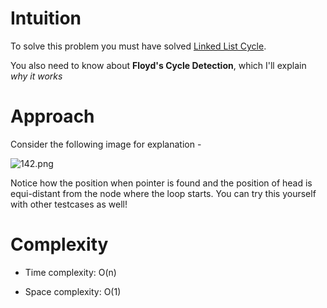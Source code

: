 # Intuition
To solve this problem you must have solved [Linked List Cycle](https://leetcode.com/problems/linked-list-cycle/).
 
You also need to know about **Floyd's Cycle Detection**, which I'll explain _why it works_

# Approach
Consider the following image for explanation - 

![142.png](https://assets.leetcode.com/users/images/b0b6bf51-f064-4351-b8e1-3ac531a83f5a_1697970125.3717804.png)

Notice how the position when pointer is found and the position of head is equi-distant from the node where the loop starts. You can try this yourself with other testcases as well!
# Complexity
- Time complexity: O(n)

- Space complexity: O(1)
